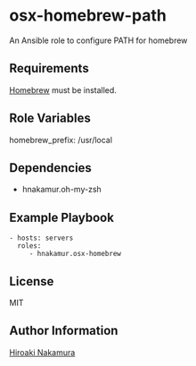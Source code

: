 osx-homebrew-path
=================

An Ansible role to configure PATH for homebrew

Requirements
------------

[Homebrew](http://brew.sh/) must be installed.

Role Variables
--------------

homebrew_prefix: /usr/local

Dependencies
------------

- hnakamur.oh-my-zsh

Example Playbook
----------------

    - hosts: servers
      roles:
         - hnakamur.osx-homebrew

License
-------

MIT

Author Information
------------------

[Hiroaki Nakamura]( http://hnakamur.github.io/ )
